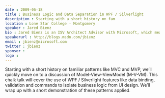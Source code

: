 ```yaml
---
date : 2009-06-18
title : Business Logic and Data Separation in WPF / Silverlight
description : Starting with a short history on fam
location : Lone Star College - Montgomery
speaker : Jared Bienz
bio : Jared Bienz is an ISV Architect Advisor with Microsoft, which means he helps companies who write software understand and leverage Microsoft technologies. Jared has been a professional in the software industry since 1995. He’s worked on a wide range of technologies including IP Telephony, Mobile, Web, Composite and Rich Clients. He’s particularly interested in client and UX technologies like WCF, XNA, WPF and Silverlight.
speakerurl : http://blogs.msdn.com/jbienz
email : jbienz@microsoft.com
twitter : jbienz
sponsor : 
logo : 
---
```

Starting with a short history on familiar patterns like MVC and MVP, we’ll quickly move on to a discussion of Model-View-ViewModel (M-V-VM). This chalk talk will cover the use of WPF / Silverlight features like data binding, validation and commands to isolate business logic from UI design. We’ll wrap up with a short demonstration of these patterns applied.
